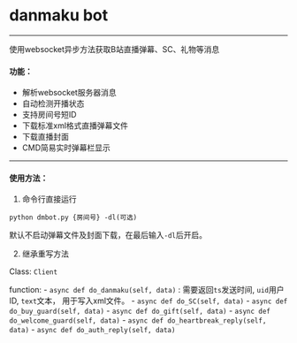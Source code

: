 # danmaku bot

---

使用websocket异步方法获取B站直播弹幕、SC、礼物等消息

#### 功能：

- 解析websocket服务器消息
- 自动检测开播状态
- 支持房间号短ID
- 下载标准xml格式直播弹幕文件
- 下载直播封面
- CMD简易实时弹幕栏显示

---

#### 使用方法：

1. 命令行直接运行

`python dmbot.py {房间号} -dl(可选)`

默认不启动弹幕文件及封面下载，在最后输入`-dl`后开启。

2. 继承重写方法

Class: `Client`

function: 
    - `async def do_danmaku(self, data)` : 需要返回`ts`发送时间, `uid`用户ID, `text`文本， 用于写入xml文件。
    - `async def do_SC(self, data)`
    - `async def do_buy_guard(self, data)`
    - `async def do_gift(self, data)`
    - `async def do_welcome_guard(self, data)`
    - `async def do_heartbreak_reply(self, data)`
    - `async def do_auth_reply(self, data)`